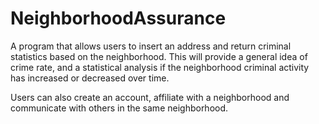 # NeighborhoodAssurance

A program that allows users to insert an address and return criminal statistics based on the neighborhood.
This will provide a general idea of crime rate, and a statistical analysis if the neighborhood criminal 
activity has increased or decreased over time.

Users can also create an account, affiliate with a neighborhood and communicate with others in the same neighborhood.
